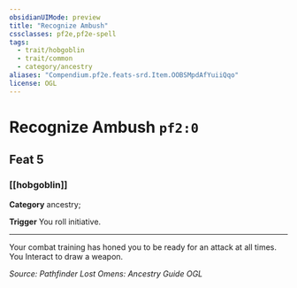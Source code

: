 ```yaml
---
obsidianUIMode: preview
title: "Recognize Ambush"
cssclasses: pf2e,pf2e-spell
tags:
  - trait/hobgoblin
  - trait/common
  - category/ancestry
aliases: "Compendium.pf2e.feats-srd.Item.OOBSMpdAfYuiiQqo"
license: OGL
---
```

# Recognize Ambush `pf2:0`
## Feat 5
### [[hobgoblin]]

**Category** ancestry; 




**Trigger** You roll initiative.

* * *

Your combat training has honed you to be ready for an attack at all times. You Interact to draw a weapon.

*Source: Pathfinder Lost Omens: Ancestry Guide*
*OGL*